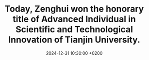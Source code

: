 ---
title: >-
  Today, Zenghui won the honorary title of Advanced Individual in Scientific and Technological Innovation of Tianjin University.
date: 2024-12-31 10:30:00 +0200
---
